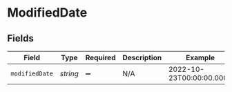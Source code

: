 # ModifiedDate


## Fields

| Field                    | Type                     | Required                 | Description              | Example                  |
| ------------------------ | ------------------------ | ------------------------ | ------------------------ | ------------------------ |
| `modifiedDate`           | *string*                 | :heavy_minus_sign:       | N/A                      | 2022-10-23T00:00:00.000Z |